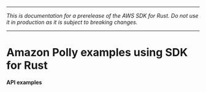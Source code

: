 --------

 *This is documentation for a prerelease of the AWS SDK for Rust\. Do not use it in production as it is subject to breaking changes\.* 

--------

# Amazon Polly examples using SDK for Rust<a name="rust_polly_code_examples"></a>

**API examples**